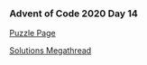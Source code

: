 ### Advent of Code 2020 Day 14

[Puzzle Page](https://adventofcode.com/2020/day/14)

[Solutions Megathread](https://www.reddit.com/r/adventofcode/comments/kcr1ct/2020_day_14_solutions/)
